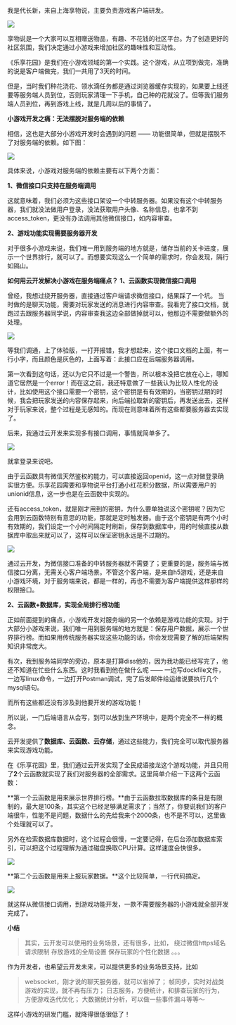 我是代长新，来自上海享物说，主要负责游戏客户端研发。

![](https://puui.qpic.cn/vupload/0/20190717_1563335188980_sa2udkc6clk.jpeg/0)

享物说是一个大家可以互相赠送物品，有趣、不花钱的社区平台。为了创造更好的社区氛围，我们决定通过小游戏来增加社区的趣味性和互动性。

《乐享花园》是我们在小游戏领域的第一个实践。这个游戏，从立项到做完，准确的说是客户端做完，我们一共用了3天的时间。

但是，当时我们种花浇花、领水滴任务都是通过浏览器缓存实现的，如果要上线还要等服务端人员到位，否则玩家清理一下手机，自己种的花就没了。但等我们服务端人员到位，再到游戏上线，就是几周以后的事情了。

**小游戏开发之痛：无法摆脱对服务端的依赖**

相信，这也是大部分小游戏开发时会遇到的问题 —— 功能很简单，但就是摆脱不了对服务端的依赖。如下图：

![](https://puui.qpic.cn/vupload/0/20190717_1563335325405_ciauzbq0wd7.jpeg/0)

具体来说，小游戏对服务端的依赖主要有以下两个方面：

**1、微信接口只支持在服务端调用**

这就意味着，我们必须为这些接口架设一个中转服务器。如果没有这个中转服务器，我们就没法做用户登录，没法获取用户头像、名称信息，也拿不到access_token，更没有办法调用其他微信接口，如内容审查。

**2、游戏功能实现需要服务器开发**

对于很多小游戏来说，我们唯一用到服务端的地方就是，储存当前的关卡进度，展示一个世界排行，就可以了。而想要实现这么一个简单的需求时，你会发现，隔行如隔山。

**如何用云开发解决小游戏在服务端痛点？**
**1、云函数实现微信接口调用**

曾经，我想过绕开服务器，直接通过客户端请求微信接口，结果踩了一个坑。
当时做的是聊天功能，需要对玩家发送的消息进行内容审查。我看完了接口文档，就跑过去跟服务器同学说，内容审查我这边全部做掉就可以，他那边不需要做额外的处理。

![](https://puui.qpic.cn/vupload/0/20190717_1563335533790_oc0m47e194q.jpeg/0)

等我们调通，上了体验版，一打开报错，我才想起来，这个接口文档的上面，有一行小字，而且颜色是灰色的，上面写着：此接口应在后端服务器调用。

第一次看到这句话，还以为它只不过是一个警告，所以根本没把它放在心上，哪知道它居然是一个error！而在这之前，我还特意做了一些我认为比较人性化的设计，比如使用这个接口需要一个密钥，这个密钥是有有效期的，当密钥过期的时候，我会把玩家发送的内容保存起来，向后端拉取新的密钥后，再发送出去，这样对于玩家来说，整个过程是无感知的。而现在则意味着所有这些都要服务器去实现了。

后来，我通过云开发来实现多有接口调用，事情就简单多了。

![](https://puui.qpic.cn/vupload/0/20190717_1563335584657_yvhtoax36n.jpeg/0)

就拿登录来说吧。

由于云函数具有微信天然鉴权的能力，可以直接返回openid，这一点对做登录确实很方便。乐享花园需要和享物说平台打通小红花积分数据，所以需要用户的unionid信息，这一步也是在云函数中实现的。

还有access_token，就是刚才用到的密钥，为什么要单独说这个密钥呢？因为它会用到云函数特别有意思的功能，那就是定时触发器。由于这个密钥是有两个小时有效期的，我们设定一个小时间隔定时刷新，保存到数据库中，用的时候直接从数据库中取出来就可以了，这样可以保证密钥永远是不过期的。

![](https://puui.qpic.cn/vupload/0/20190717_1563335629413_plgz5sq6k3j.jpeg/0)

通过云开发，为微信接口准备的中转服务器就不需要了；更重要的是，服务端与微信接口分离，无需关心客户端场景。不管这个客户端，是来自h5游戏，还是来自小游戏环境，对于服务端来说，都是一样的，再也不需要为客户端提供这样那样的权限接口。

**2、云函数+数据库，实现全局排行榜功能**

正如前面提到的痛点，小游戏开发对服务端的另一个依赖是游戏功能的实现。对于大部分小游戏来说，我们唯一用到服务端的地方就是：保存用户数据，展示一个世界排行榜。而如果用传统服务器实现这些功能的话，你会发现需要了解的后端架构知识非常庞大。

有次，我到服务端同学的旁边，原本是打算diss他的，因为我功能已经写完了，他还不知道在忙些什么东西。这时我看到他在做什么呢 —— 一边写dockfile文件，一边写linux命令，一边打开Postman调试，完了后发邮件给运维说要执行几个mysql语句。

而所有这些都还没有涉及到他要开发的游戏功能！

所以说，一门后端语言从会写，到可以放到生产环境中，是两个完全不一样的概念。

云开发提供了**数据库、云函数、云存储**，通过这些能力，我们完全可以取代服务器来实现游戏功能。

在《乐享花园》里，我们通过云开发实现了全民成语接龙这个游戏功能，并且只用了**2**个云函数就实现了我们对服务器的全部需求。这里简单介绍一下这两个云函数：

**第一个云函数是用来展示世界排行榜。**由于云函数拉取数据库的条目是有限制的，最大是100条，其实这个已经足够满足需求了；当然了，你要说我们的客户端很牛，性能不是问题，数据什么的先给我来个2000条，也不是不可以，这里做个处理就可以了。

另外在检索数据库数据时，这个过程会很慢，一定要记得，在后台添加数据库索引，可以把这个过程理解为通过磁盘换取CPU计算。这样速度会快很多。

![](https://puui.qpic.cn/vupload/0/20190717_1563335858781_4ipxi9svnve.jpeg/0)

**第二个云函数是用来上报玩家数据。**这个比较简单，一行代码搞定。

![](https://puui.qpic.cn/vupload/0/20190717_1563335897306_60erms06icf.png/0)

就这样从微信接口调用，到游戏功能开发，一款不需要服务器的小游戏就全部开发完成了。

**小结**
>其实，云开发可以使用的业务场景，还有很多，比如，
绕过微信https域名请求限制
存放游戏的全局设置
保存玩家的个性化数据
。。。

作为开发者，也希望云开发未来，可以提供更多的业务场景支持，比如

>websocket，刚才说的聊天服务器，就可以省掉了；
帧同步，实时对战类游戏的实现，就不再有压力；
日志服务，方便统计，和排查玩家的行为，方便游戏迭代优化；
大数据统计分析，可以做一些事件漏斗等等～

这样小游戏的研发门槛，就降得很低很低了！
